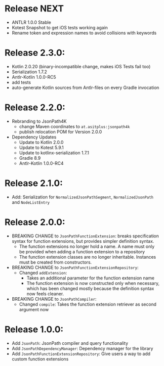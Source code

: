 # Release NEXT
* ANTLR 1.0.0 Stable
* Kotest Snapshot to get iOS tests working again
* Rename token and expression names to avoid collisions with keywords

# Release 2.3.0:
  * Kotlin 2.0.20 (binary-incompatible change, makes iOS Tests fail too)
  * Serialization 1.7.2
  * Antlr-Kotlin 1.0.0-RC5
  * add tests
  * auto-generate Kotlin sources from Antlr-files on every Gradle invocation

# Release 2.2.0:
- Rebranding to JsonPath4K
  - change Maven coordinates to `at.asitplus:jsonpath4k`
  - publish relocation POM for Version 2.0.0
- Dependency Updates
  - Update to Kotlin 2.0.0
  - Update to Kotest 5.9.1
  - Update to kotlinx-serialization 1.7.1
  - Gradle 8.9
  - Antlr-Kotlin 1.0.0-RC4

# Release 2.1.0:
- Add: Serialization for `NormalizedJsonPathSegment`, `NormalizedJsonPath` and `NodeListEntry`

# Release 2.0.0:
- BREAKING CHANGE to `JsonPathFunctionExtension`: breaks specification syntax for function extensions, but provides simpler definition syntax.
  - The function extensions no longer hold a name. A name must only be provided when adding a function extension to a repository
  - The function extension classes are no longer inheritable. Instances must be created from constructors.
- BREAKING CHANGE to `JsonPathFunctionExtensionRepository`: 
  - Changed `addExtension`: 
    - Takes an additional parameter for the function extension name  
    - The function extension is now constructed only when necessary, which has been changed mostly because the definition syntax now feels cleaner.
- BREAKING CHANGE to `JsonPathCompiler`:
  - Changed `compile`: Takes the function extension retriever as second argument now

# Release 1.0.0:
- Add `JsonPath`: JsonPath compiler and query functionality
- Add `JsonPathDependencyManager`: Dependency manager for the library
- Add `JsonPathFunctionExtensionRepository`: Give users a way to add custom function extensions 


